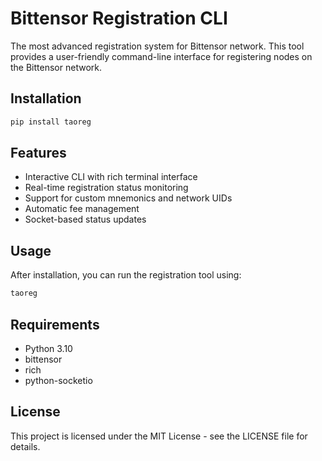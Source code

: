 # Bittensor Registration CLI

The most advanced registration system for Bittensor network. This tool provides a user-friendly command-line interface for registering nodes on the Bittensor network.

## Installation

```bash
pip install taoreg
```

## Features

- Interactive CLI with rich terminal interface
- Real-time registration status monitoring
- Support for custom mnemonics and network UIDs
- Automatic fee management
- Socket-based status updates

## Usage

After installation, you can run the registration tool using:

```bash
taoreg
```

## Requirements

- Python 3.10
- bittensor
- rich
- python-socketio

## License

This project is licensed under the MIT License - see the LICENSE file for details.
